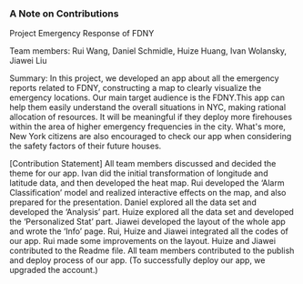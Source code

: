 ### A Note on Contributions

Project Emergency Response of FDNY

Team members: Rui Wang, Daniel Schmidle, Huize Huang, Ivan Wolansky, Jiawei Liu

Summary: In this project, we developed an app about all the emergency reports related to FDNY, constructing a map to clearly visualize the emergency locations. Our main target audience is the FDNY.This app can help them easily understand the overall situations in NYC, making rational allocation of resources. It will be meaningful if they deploy more firehouses within the area of higher emergency frequencies in the city. What's more, New York citizens are also encouraged to check our app when considering the safety factors of their
future houses.

[Contribution Statement] All team members discussed and decided the theme for our app. Ivan did the initial transformation of longitude and latitude data, and then developed the heat map. Rui developed the ‘Alarm Classification’ model and realized interactive effects on the map, and also prepared for the presentation. Daniel explored all the data set and developed the ‘Analysis’ part. Huize explored all the data set and developed the ‘Personalized Stat’ part. Jiawei developed the layout of the whole app and wrote the ‘Info’ page. Rui, Huize and Jiawei integrated all the codes of our app. Rui made some improvements on the layout. Huize and Jiawei contributed to the Readme file. All team members contributed to the publish and deploy process of our app. (To successfully deploy our app, we upgraded the account.)
